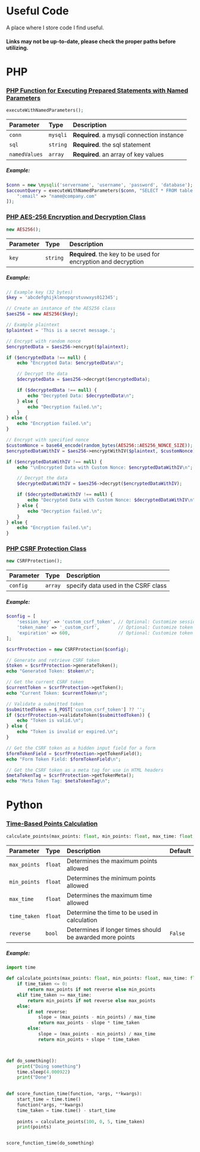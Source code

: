 # Useful Code

A place where I store code I find useful. 

#### Links may not be up-to-date, please check the proper paths before utilizing.

# PHP

### [PHP Function for Executing Prepared Statements with Named Parameters](https://github.com/User00092/useful_code/blob/a5a3cc33fe98247d822f5086898ec97f33083603/php/named_param_executor.php)

```php
executeWithNamedParameters();
```

| Parameter | Type     | Description                |
| :-------- | :------- | :------------------------- |
| `conn` | `mysqli` | **Required**. a mysqli connection instance |
| `sql` | `string` | **Required**. the sql statement |
| `namedValues` | `array` | **Required**. an array of key values |

##### Example:
```php
$conn = new \mysqli('servername', 'username', 'password', 'database');
$accountQuery = executeWithNamedParameters($conn, "SELECT * FROM table WHERE email = :email", [
    ":email" => "name@company.com"
]);
```



### [PHP AES-256 Encryption and Decryption Class](https://github.com/User00092/useful_code/blob/28cdcc1bf5e4e039623bd320f4b4d2fe51b67ed2/php/AES256.php)

```php
new AES256();
```

| Parameter | Type     | Description                |
| :-------- | :------- | :------------------------- |
| `key` | `string` | **Required**. the key to be used for encryption and decryption |

##### Example:
```php
// Example key (32 bytes)
$key = 'abcdefghijklmnopqrstuvwxys012345';

// Create an instance of the AES256 class
$aes256 = new AES256($key);

// Example plaintext
$plaintext = 'This is a secret message.';

// Encrypt with random nonce
$encryptedData = $aes256->encrypt($plaintext);

if ($encryptedData !== null) {
    echo "Encrypted Data: $encryptedData\n";

    // Decrypt the data
    $decryptedData = $aes256->decrypt($encryptedData);

    if ($decryptedData !== null) {
        echo "Decrypted Data: $decryptedData\n";
    } else {
        echo "Decryption failed.\n";
    }
} else {
    echo "Encryption failed.\n";
}

// Encrypt with specified nonce
$customNonce = base64_encode(random_bytes(AES256::AES256_NONCE_SIZE));
$encryptedDataWithIV = $aes256->encryptWithIV($plaintext, $customNonce);

if ($encryptedDataWithIV !== null) {
    echo "\nEncrypted Data with Custom Nonce: $encryptedDataWithIV\n";

    // Decrypt the data
    $decryptedDataWithIV = $aes256->decrypt($encryptedDataWithIV);

    if ($decryptedDataWithIV !== null) {
        echo "Decrypted Data with Custom Nonce: $decryptedDataWithIV\n";
    } else {
        echo "Decryption failed.\n";
    }
} else {
    echo "Encryption failed.\n";
}
```



### [PHP CSRF Protection Class](https://github.com/User00092/useful_code/blob/ca1ec6b006064df24efc6dce710b4835b2b655a1/php/CSRFProtection.php)

```php
new CSRFProtection();
```

| Parameter | Type     | Description                |
| :-------- | :------- | :------------------------- |
| `config` | `array` | specify data used in the CSRF class |

##### Example:
```php
$config = [
    'session_key' => 'custom_csrf_token', // Optional: Customize session key
    'token_name' => '_custom_csrf',       // Optional: Customize token name
    'expiration' => 600,                  // Optional: Customize token expiration time (in seconds)
];

$csrfProtection = new CSRFProtection($config);

// Generate and retrieve CSRF token
$token = $csrfProtection->generateToken();
echo "Generated Token: $token\n";

// Get the current CSRF token
$currentToken = $csrfProtection->getToken();
echo "Current Token: $currentToken\n";

// Validate a submitted token
$submittedToken = $_POST['custom_csrf_token'] ?? '';
if ($csrfProtection->validateToken($submittedToken)) {
    echo "Token is valid.\n";
} else {
    echo "Token is invalid or expired.\n";
}

// Get the CSRF token as a hidden input field for a form
$formTokenField = $csrfProtection->getTokenField();
echo "Form Token Field: $formTokenField\n";

// Get the CSRF token as a meta tag for use in HTML headers
$metaTokenTag = $csrfProtection->getTokenMeta();
echo "Meta Token Tag: $metaTokenTag\n";

```

# Python

### [Time-Based Points Calculation](https://github.com/User00092/useful_code/blob/0df17a62373bb549d9435fdaf5ddada2c3b021e0/Python/time_based_point_calculation.py)
```py
calculate_points(max_points: float, min_points: float, max_time: float, time_taken: float, reverse: bool = False)
```

| Parameter | Type     | Description                | Default |
| :-------- | :------- | :------------------------- | :------ |
| `max_points` | `float` | Determines the maximum points allowed | 
| `min_points` | `float` | Determines the minimum points allowed |
| `max_time` | `float` | Determines the maximum time allowed |
| `time_taken` | `float` | Determine the time to be used in calculation |
| `reverse` | `bool` | Determines if longer times should be awarded more points | `False` |
##### Example:
```py
import time

def calculate_points(max_points: float, min_points: float, max_time: float, time_taken: float, reverse: bool = False):
    if time_taken <= 0:
        return max_points if not reverse else min_points
    elif time_taken >= max_time:
        return min_points if not reverse else max_points
    else:
        if not reverse:
            slope = (max_points - min_points) / max_time
            return max_points - slope * time_taken
        else:
            slope = (max_points - min_points) / max_time
            return min_points + slope * time_taken



def do_something():
    print("Doing something")
    time.sleep(4.000922)
    print("Done")
    

def score_function_time(function, *args, **kwargs):
    start_time = time.time()
    function(*args, **kwargs)
    time_taken = time.time() - start_time
    
    points = calculate_points(100, 0, 5, time_taken)
    print(points)


score_function_time(do_something)
```

